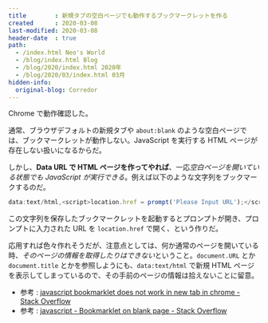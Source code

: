 ```yaml
---
title        : 新規タブの空白ページでも動作するブックマークレットを作る
created      : 2020-03-08
last-modified: 2020-03-08
header-date  : true
path:
  - /index.html Neo's World
  - /blog/index.html Blog
  - /blog/2020/index.html 2020年
  - /blog/2020/03/index.html 03月
hidden-info:
  original-blog: Corredor
---
```


Chrome で動作確認した。

通常、ブラウザデフォルトの新規タブや `about:blank` のような空白ページでは、ブックマークレットが動作しない。JavaScript を実行する HTML ページが存在しない扱いになるからだ。

しかし、**Data URL で HTML ページを作ってやれば**、一応*空白ページを開いている状態でも JavaScript が実行できる*。例えば以下のような文字列をブックマークするのだ。

```javascript
data:text/html,<script>location.href = prompt('Please Input URL');</script>
```

この文字列を保存したブックマークレットを起動するとプロンプトが開き、プロンプトに入力された URL を `location.href` で開く、という作りだ。

応用すれば色々作れそうだが、注意点としては、何か通常のページを開いている時、*そのページの情報を取得したりはできない*ということ。`document.URL` とか `document.title` とかを参照しようにも、`data:text/html` で新規 HTML ページを表示してしまっているので、その手前のページの情報は拾えないことに留意。

- 参考 : [javascript bookmarklet does not work in new tab in chrome - Stack Overflow](https://stackoverflow.com/questions/56793918/javascript-bookmarklet-does-not-work-in-new-tab-in-chrome)
- 参考 : [javascript - Bookmarklet on blank page - Stack Overflow](https://stackoverflow.com/questions/12205883/bookmarklet-on-blank-page)
